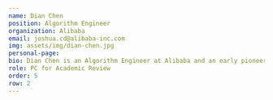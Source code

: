 ```yaml
---
name: Dian Chen 
position: Algorithm Engineer 
organization: Alibaba 
email: joshua.cd@alibaba-inc.com 
img: assets/img/dian-chen.jpg
personal-page: 
bio: Dian Chen is an Algorithm Engineer at Alibaba and an early pioneer in deploying large language models (LLMs) for e-commerce recommendation systems. His research focuses on interpretable user modeling and interest-aware recommendations, including long-term user behavior pattern mining, interest-driven preference modeling, recent intent mining from historical interactions, and interactive recommendation frameworks. He has published work on LLM-based recommendations at KDD-ADS and led industrial implementations through algorithmic innovations, system architecture redesign, and engineering optimizations, achieving 5-8x latency improvements.
role: PC for Academic Review
order: 5
row: 2
---
```

